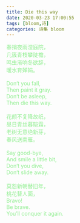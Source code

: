 ```yaml
---
title: Die this way
date: 2020-03-23 17:00:55
tags: [bloom,诗]
categories: 诗集 bloom
---
```

<span style="color: lightgreen"> 
春捎夜雨湿庭院，<br>
几簇青枝攀陡檐，<br>
鸣虫渐响冬欲辞，<br>
暖水育婵娟。<br><br>
Don‘t you fall,<br>
Then paint it gray.<br>
Don‘t be asleep,<br>
Then die this way.<br><br>
花颜不复降故纸，<br>
昼日青丝暮皑霜，<br>
老树无意绝新芽，<br>
春风送南雁。<br><br>
Say good-bye,<br>
And smile a little bit,<br>
Don‘t you dive,<br>
Don‘t slide away.<br><br>
莫怨新朝替旧年，<br>
桃花替人面，<br>
Bravo!<br>
Be brave.<br>
You’ll conquer it again.<br><br>
</span>